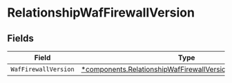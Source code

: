 # RelationshipWafFirewallVersion


## Fields

| Field                                                                                                                                   | Type                                                                                                                                    | Required                                                                                                                                | Description                                                                                                                             |
| --------------------------------------------------------------------------------------------------------------------------------------- | --------------------------------------------------------------------------------------------------------------------------------------- | --------------------------------------------------------------------------------------------------------------------------------------- | --------------------------------------------------------------------------------------------------------------------------------------- |
| `WafFirewallVersion`                                                                                                                    | [*components.RelationshipWafFirewallVersionWafFirewallVersion](../../models/shared/relationshipwaffirewallversionwaffirewallversion.md) | :heavy_minus_sign:                                                                                                                      | N/A                                                                                                                                     |